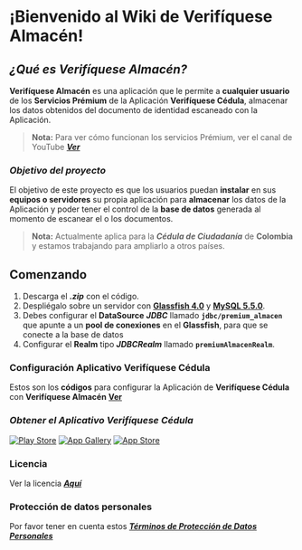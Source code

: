 # **¡Bienvenido al Wiki de Verifíquese Almacén!**

## ***¿Qué es Verifíquese Almacén?***
**Verifíquese Almacén** es una aplicación que le permite a **cualquier usuario** de los **Servicios Prémium** de la Aplicación **Verifíquese Cédula**, almacenar los datos obtenidos del documento de identidad escaneado con la Aplicación.

> **Nota:** Para ver cómo funcionan los servicios Prémium, ver el canal de YouTube [***Ver***](https://www.youtube.com/c/VerifiqueseCedula/videos)

### ***Objetivo del proyecto***
El objetivo de este proyecto es que los usuarios puedan **instalar** en sus **equipos o servidores** su propia
aplicación para **almacenar** los datos de la Aplicación y poder tener el control de la **base de datos** generada al momento de escanear el o los documentos.
> **Nota:**  Actualmente aplica para la ***Cédula de Ciudadanía*** de **Colombia** y estamos trabajando para ampliarlo a otros países.

## **Comenzando**
1. Descarga el ***.zip*** con el código.
2. Despliégalo sobre un servidor con [**Glassfish 4.0**](https://download.oracle.com/glassfish/4.0/release/index.html) y [**MySQL 5.5.0**](https://downloads.mysql.com/archives/community/?version=5.5.0).
3. Debes configurar el **DataSource** ***JDBC*** llamado **`jdbc/premium_almacen`** que apunte a un **pool de conexiones** en el **Glassfish**, para que se conecte a la base de datos 
4. Configurar el **Realm** tipo ***JDBCRealm*** llamado **`premiumAlmacenRealm`**.

### **Configuración Aplicativo Verifíquese Cédula**
Estos son los **códigos** para configurar la Aplicación de **Verifíquese Cédula** con **Verifíquese Almacén** [**Ver**](https://github.com/verifiquese/VerifiqueseAlmacen/blob/master/codigos.md)

### ***Obtener el Aplicativo Verifíquese Cédula***
[![Play Store](https://www.verifique.se/sites/default/files/images/badge-google_0.png)](https://play.google.com/store/apps/details?id=se.verifique.app.cedula)
[![App Gallery](https://www.verifique.se/sites/default/files/images/badge-huawei-appgallery_v2.png)](https://appgallery.huawei.com/#/app/C101280213)
[![App Store](https://www.verifique.se/sites/default/files/images/badge-appstore_0.png)](https://apps.apple.com/co/app/id964472455)

### Licencia
Ver la licencia [***Aquí***](https://github.com/verifiquese/VerifiqueseAlmacen/blob/master/LICENSE)

### Protección de datos personales
Por favor tener en cuenta estos [***Términos de Protección de Datos Personales***](https://github.com/verifiquese/VerifiqueseAlmacen/blob/master/ProteccionDatosPersonales.md)
